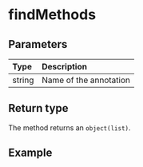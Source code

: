 # findMethods

## Parameters

| Type | Description |
| :--- | :--- |
| string | Name of the annotation |

## Return type

The method returns an `object(list)`.

## Example



